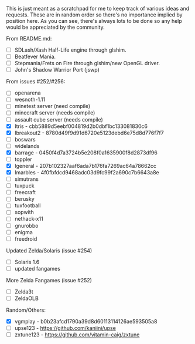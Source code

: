 This is just meant as a scratchpad for me to keep track of various ideas and requests. These are in random order so there's no importance implied by position here. As you can see, there's always lots to be done so any help would be appreciated by the community.

From README.md:
 - [ ] SDLash/Xash Half-Life engine through glshim.
 - [ ] Beatfever Mania.
 - [ ] Stepmania/Frets on Fire through glshim/new OpenGL driver.
 - [ ] John's Shadow Warrior Port (jswp)

From issues #252/#256:
- [ ] openarena
- [ ] wesnoth-1.11
- [ ] minetest server (need compile)
- [ ] minecraft server (needs compile)
- [ ] assault cube server (needs compile)
- [X] ltris - cbb5889d5eebf004819d2b0dbf1bc133081830c6
- [X] lbreakout2 - 8780d49f9d91d6720e5123debd6e75d8d776f7f7
- [ ] boswars
- [ ] widelands
- [X] barrage - 0450f4d7a3724b5e208f0a1635900f8d2873df96
- [ ] toppler
- [X] lgeneral - 207b102327aaf6ada7b176fa7269ac64a78662cc
- [X] lmarbles - 4f0fbfdcd9468adc03d9fc99f2a690c7b6643a8e
- [ ] simutrans
- [ ] tuxpuck
- [ ] freecraft
- [ ] berusky
- [ ] tuxfootball
- [ ] sopwith
- [ ] nethack-x11
- [ ] gnurobbo
- [ ] enigma
- [ ] freedroid

Updated Zelda/Solaris (issue #254)
- [ ] Solaris 1.6
- [ ] updated fangames

More Zelda Fangames (issue #252)
- [ ] Zelda3t
- [ ] ZeldaOLB

Random/Others:
- [X] vgmplay - b0b23afcd1790a39d8d60113114126ae593505a8
- [ ] upse123 - https://github.com/kaniini/upse
- [ ] zxtune123 - https://github.com/vitamin-caig/zxtune
